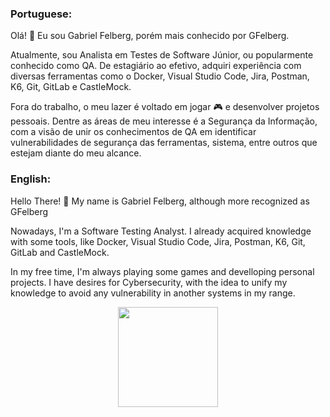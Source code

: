 ### **Portuguese:**
Olá! 👋 Eu sou Gabriel Felberg, porém mais conhecido por GFelberg.

Atualmente, sou Analista em Testes de Software Júnior, ou popularmente conhecido como QA. De estagiário ao efetivo, adquiri experiência com diversas ferramentas como o Docker, Visual Studio Code, Jira, Postman, K6, Git, GitLab e CastleMock.

Fora do trabalho, o meu lazer é voltado em jogar 🎮 e desenvolver projetos pessoais. Dentre as áreas de meu interesse é a Segurança da Informação, com a visão de unir os conhecimentos de QA em identificar vulnerabilidades de segurança das ferramentas, sistema, entre outros que estejam diante do meu alcance.


### **English:** 
Hello There! 👋 My name is Gabriel Felberg, although more recognized as GFelberg

Nowadays, I'm a Software Testing Analyst. I already acquired knowledge with some tools, like Docker, Visual Studio Code, Jira, Postman, K6, Git, GitLab and CastleMock.

In my free time, I'm always playing some games and develloping personal projects. I have desires for Cybersecurity, with the idea to unify my knowledge to avoid any vulnerability in another systems in my range.

<div align="center">
  <a href="https://github.com/GFelberg">
  <img height="160em" src="https://github-readme-stats.vercel.app/api/top-langs/?username=GFelberg&layout=compact&langs_count=7&theme=radical"/>
</div>
 
<!--
**GFelberg/GFelberg** is a ✨ _special_ ✨ repository because its `README.md` (this file) appears on your GitHub profile.




Here are some ideas to get you started:

- 🔭 I’m currently working on ...
- 🌱 I’m currently learning ...
- 👯 I’m looking to collaborate on ...
- 🤔 I’m looking for help with ...
- 💬 Ask me about ...
- 📫 How to reach me: ...
- 😄 Pronouns: ...
- ⚡ Fun fact: ...
-->

